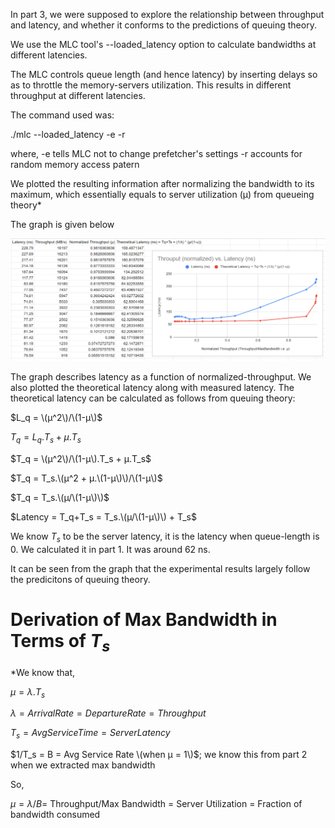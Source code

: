 In part 3, we were supposed to explore the relationship between throughput and latency, and whether it conforms to the predictions of queuing theory.

We use the MLC tool's --loaded_latency option to calculate bandwidths at different latencies.

The MLC controls queue length (and hence latency) by inserting delays so as to throttle the memory-servers utilization. This results in different throughput at different latencies.

The command used was:

./mlc --loaded_latency -e -r

where,
-e tells MLC not to change prefetcher's settings
-r accounts for random memory access patern

 We plotted the resulting information after normalizing the bandwidth to its maximum, which essentially equals to server utilization (µ) from queueing theory* 

 The graph is given below

 ![plot](./throughput_vs_latency.PNG) 

 The graph describes latency as a function of normalized-throughput. We also plotted the theoretical latency along with measured latency. The theoretical latency can be calculated as follows from queuing theory:

 $L_q = \(µ^2\)/\(1-µ\)$

 $T_q = L_q.Τ_s + µ.Τ_s$

 $T_q = \(µ^2\)/\(1-µ\).Τ_s + µ.Τ_s$

 $T_q = Τ_s.\(µ^2 + µ.\(1-µ\)\)/\(1-µ\)$

 $T_q = Τ_s.\(µ/\(1-µ\)\)$

 $Latency = T_q+Τ_s = Τ_s.\(µ/\(1-µ\)\) + Τ_s$

 We know $Τ_s$ to be the server latency, it is the latency when queue-length is 0. We calculated it in part 1. It was around 62 ns.

 It can be seen from the graph that the experimental results largely follow the predicitons of queuing theory.

 # Derivation of Max Bandwidth in Terms of $T_s$
 *We know that,

 $µ = λ.Τ_s$

 $λ = Arrival Rate = Departure Rate = Throughput$

 $Τ_s = Avg Service Time = Server Latency$

 $1/Τ_s = B = Avg Service Rate \(when µ = 1\)$; we know this from part 2 when we extracted max bandwidth

 So,

 $µ = λ/B =$ Throughput/Max Bandwidth $=$ Server Utilization $=$ Fraction of bandwidth consumed